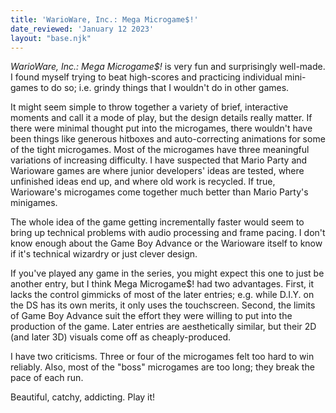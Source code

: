 ```yaml
---
title: 'WarioWare, Inc.: Mega Microgame$!'
date_reviewed: 'January 12 2023'
layout: "base.njk"
---
```


_WarioWare, Inc.: Mega Microgame$!_ is very fun and surprisingly well-made. I found myself trying to beat high-scores and practicing individual mini-games to do so; i.e. grindy things that I wouldn't do in other games.

It might seem simple to throw together a variety of brief, interactive moments and call it a mode of play, but the design details really matter. If there were minimal thought put into the microgames, there wouldn't have been things like generous hitboxes and auto-correcting animations for some of the tight microgames. Most of the microgames have three meaningful variations of increasing difficulty. I have suspected that Mario Party and Warioware games are where junior developers' ideas are tested, where unfinished ideas end up, and where old work is recycled. If true, Warioware's microgames come together much better than Mario Party's minigames.

The whole idea of the game getting incrementally faster would seem to bring up technical problems with audio processing and frame pacing. I don't know enough about the Game Boy Advance or the Warioware itself to know if it's technical wizardry or just clever design.

If you've played any game in the series, you might expect this one to just be another entry, but I think Mega Microgame$! had two advantages. First, it lacks the control gimmicks of most of the later entries; e.g. while D.I.Y. on the DS has its own merits, it only uses the touchscreen. Second, the limits of Game Boy Advance suit the effort they were willing to put into the production of the game. Later entries are aesthetically similar, but their 2D (and later 3D) visuals come off as cheaply-produced.

I have two criticisms. Three or four of the microgames felt too hard to win reliably. Also, most of the "boss" microgames are too long; they break the pace of each run.

Beautiful, catchy, addicting. Play it!